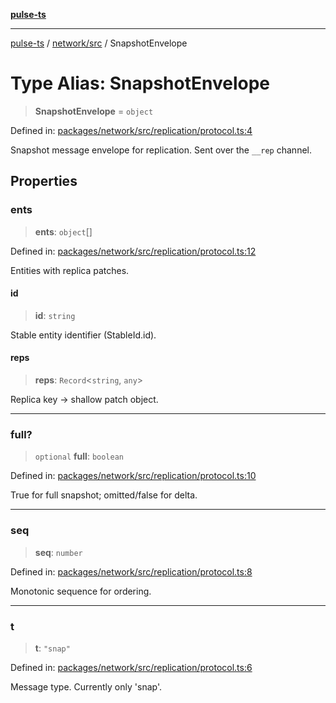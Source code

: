 [**pulse-ts**](../../../README.md)

***

[pulse-ts](../../../README.md) / [network/src](../README.md) / SnapshotEnvelope

# Type Alias: SnapshotEnvelope

> **SnapshotEnvelope** = `object`

Defined in: [packages/network/src/replication/protocol.ts:4](https://github.com/jlehett/pulse-ts/blob/d786433c7cb88fe7c30a7029f46dff58815931cc/packages/network/src/replication/protocol.ts#L4)

Snapshot message envelope for replication. Sent over the `__rep` channel.

## Properties

### ents

> **ents**: `object`[]

Defined in: [packages/network/src/replication/protocol.ts:12](https://github.com/jlehett/pulse-ts/blob/d786433c7cb88fe7c30a7029f46dff58815931cc/packages/network/src/replication/protocol.ts#L12)

Entities with replica patches.

#### id

> **id**: `string`

Stable entity identifier (StableId.id).

#### reps

> **reps**: `Record`\<`string`, `any`\>

Replica key -> shallow patch object.

***

### full?

> `optional` **full**: `boolean`

Defined in: [packages/network/src/replication/protocol.ts:10](https://github.com/jlehett/pulse-ts/blob/d786433c7cb88fe7c30a7029f46dff58815931cc/packages/network/src/replication/protocol.ts#L10)

True for full snapshot; omitted/false for delta.

***

### seq

> **seq**: `number`

Defined in: [packages/network/src/replication/protocol.ts:8](https://github.com/jlehett/pulse-ts/blob/d786433c7cb88fe7c30a7029f46dff58815931cc/packages/network/src/replication/protocol.ts#L8)

Monotonic sequence for ordering.

***

### t

> **t**: `"snap"`

Defined in: [packages/network/src/replication/protocol.ts:6](https://github.com/jlehett/pulse-ts/blob/d786433c7cb88fe7c30a7029f46dff58815931cc/packages/network/src/replication/protocol.ts#L6)

Message type. Currently only 'snap'.
